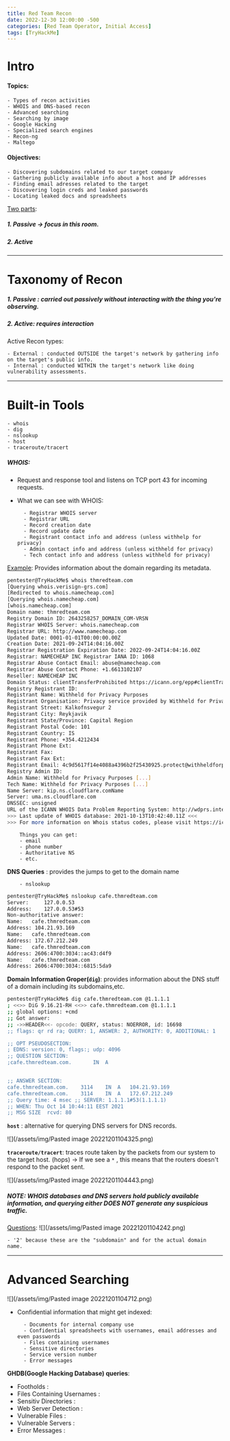 ```yaml
---
title: Red Team Recon
date: 2022-12-30 12:00:00 -500
categories: [Red Team Operator, Initial Access]
tags: [TryHackMe]
---
```


# Intro

#### Topics:

	- Types of recon activities
	- WHOIS and DNS-based recon
	- Advanced searching
	- Searching by image
	- Google Hacking
	- Specialized search engines
	- Recon-ng
	- Maltego

#### Objectives:

	- Discovering subdomains related to our target company
	- Gathering publicly available info about a host and IP addresses
	- Finding email adresses related to the target
	- Discovering login creds and leaked passwords
	- Locating leaked docs and spreadsheets

<u>Two parts</u>:

##### 1. Passive -> focus in this room.
##### 2. Active

----------
# Taxonomy of Recon
##### 1. Passive : carried out passively without interacting with the thing you're observing.
##### 2. Active: requires interaction


Active Recon types:

	- External : conducted OUTSIDE the target's network by gathering info on the target's public info.
	- Internal : conducted WITHIN the target's network like doing vulnerability assessments.

-------
# Built-in Tools

	- whois
	- dig
	- nslookup
	- host
	- traceroute/tracert

##### WHOIS:
- Request and response tool and listens on TCP port 43 for incoming requests.
- What we can see with WHOIS:

		- Registrar WHOIS server
		- Registrar URL
		- Record creation date
		- Record update date
		- Registrant contact info and address (unless withhelp for privacy)
		- Admin contact info and address (unless withheld for privacy)
		- Tech contact info and address (unless withheld for privacy)

<u>Example</u>: Provides information about the domain regarding its metadata.
```bash
pentester@TryHackMe$ whois thmredteam.com 
[Querying whois.verisign-grs.com] 
[Redirected to whois.namecheap.com] 
[Querying whois.namecheap.com] 
[whois.namecheap.com] 
Domain name: thmredteam.com 
Registry Domain ID: 2643258257_DOMAIN_COM-VRSN 
Registrar WHOIS Server: whois.namecheap.com 
Registrar URL: http://www.namecheap.com 
Updated Date: 0001-01-01T00:00:00.00Z 
Creation Date: 2021-09-24T14:04:16.00Z 
Registrar Registration Expiration Date: 2022-09-24T14:04:16.00Z 
Registrar: NAMECHEAP INC Registrar IANA ID: 1068 
Registrar Abuse Contact Email: abuse@namecheap.com 
Registrar Abuse Contact Phone: +1.6613102107 
Reseller: NAMECHEAP INC 
Domain Status: clientTransferProhibited https://icann.org/epp#clientTransferProhibited 
Registry Registrant ID:  
Registrant Name: Withheld for Privacy Purposes 
Registrant Organisation: Privacy service provided by Withheld for Privacy ehf 
Registrant Street: Kalkofnsvegur 2  
Registrant City: Reykjavik 
Registrant State/Province: Capital Region 
Registrant Postal Code: 101 
Registrant Country: IS 
Registrant Phone: +354.4212434 
Registrant Phone Ext:  
Registrant Fax:  
Registrant Fax Ext:  
Registrant Email: 4c9d5617f14e4088a4396b2f25430925.protect@withheldforprivacy.com 
Registry Admin ID:  
Admin Name: Withheld for Privacy Purposes [...] 
Tech Name: Withheld for Privacy Purposes [...] 
Name Server: kip.ns.cloudflare.comName 
Server: uma.ns.cloudflare.com 
DNSSEC: unsigned 
URL of the ICANN WHOIS Data Problem Reporting System: http://wdprs.internic.net/ 
>>> Last update of WHOIS database: 2021-10-13T10:42:40.11Z <<< 
>>> For more information on Whois status codes, please visit https://icann.org/epp
```

		Things you can get:
		- email
		- phone number
		- Authoritative NS
		- etc.

**DNS Queries** : provides the jumps to get to the domain name

		- nslookup

```bash
pentester@TryHackMe$ nslookup cafe.thmredteam.com 
Server:		127.0.0.53 
Address:	127.0.0.53#53  
Non-authoritative answer: 
Name:	cafe.thmredteam.com 
Address: 104.21.93.169 
Name:	cafe.thmredteam.com 
Address: 172.67.212.249 
Name:	cafe.thmredteam.com 
Address: 2606:4700:3034::ac43:d4f9 
Name:	cafe.thmredteam.com 
Address: 2606:4700:3034::6815:5da9
```

**Domain Information Groper(`dig`)**: provides information about the DNS stuff of a domain including its subdomains,etc.

```bash
pentester@TryHackMe$ dig cafe.thmredteam.com @1.1.1.1  
; <<>> DiG 9.16.21-RH <<>> cafe.thmredteam.com @1.1.1.1 
;; global options: +cmd 
;; Got answer: 
;; ->>HEADER<<- opcode: QUERY, status: NOERROR, id: 16698 
;; flags: qr rd ra; QUERY: 1, ANSWER: 2, AUTHORITY: 0, ADDITIONAL: 1  

;; OPT PSEUDOSECTION: 
; EDNS: version: 0, flags:; udp: 4096 
;; QUESTION SECTION: 
;cafe.thmredteam.com.		IN	A  


;; ANSWER SECTION: 
cafe.thmredteam.com.	3114	IN	A	104.21.93.169 
cafe.thmredteam.com.	3114	IN	A	172.67.212.249  
;; Query time: 4 msec ;; SERVER: 1.1.1.1#53(1.1.1.1) 
;; WHEN: Thu Oct 14 10:44:11 EEST 2021 
;; MSG SIZE  rcvd: 80
```

**`host`** : alternative for querying DNS servers for DNS records.

![](/assets/img/Pasted image 20221201104325.png)


**`traceroute/tracert`**: traces route taken by the packets from our system to the target host. (hops)
-> If we see a `*` , this means that the routers doesn't respond to the packet sent.

![](/assets/img/Pasted image 20221201104443.png)

##### NOTE: WHOIS databases and DNS servers hold publicly available information, and querying either DOES NOT generate any suspicious traffic.

<u>Questions</u>:
![](/assets/img/Pasted image 20221201104242.png)

	- '2' because these are the "subdomain" and for the actual domain name.

-----------
# Advanced Searching

![](/assets/img/Pasted image 20221201104712.png)

- Confidential information that might get indexed:

		- Documents for internal company use
		- Confidential spreadsheets with usernames, email addresses and even passwords
		- Files containing usernames
		- Sensitive directories
		- Service version number
		- Error messages

**GHDB(Google Hacking Database) queries**: 

- Footholds : 
- Files Containing Usernames : 
- Sensitiv Directories : 
- Web Server Detection : 
- Vulnerable Files : 
- Vulnerable Servers : 
- Error Messages : 